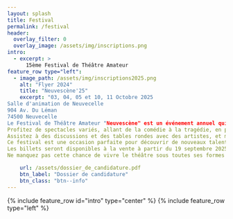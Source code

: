 ```yaml
---
layout: splash
title: Festival
permalink: /festival
header:
  overlay_filter: 0
  overlay_image: /assets/img/inscriptions.png
intro:
  - excerpt: >
      15ème Festival de Théâtre Amateur 
feature_row type="left":
  - image_path: /assets/img/inscriptions2025.png
    alt: "Flyer 2024"
    title: "Neuvescène'25"
    excerpt: "03, 04, 05 et 10, 11 Octobre 2025
Salle d'animation de Neuvecelle 
904 Av. Du Léman 
74500 Neuvecelle 
Le Festival de Théâtre Amateur "Neuvescène" est un événement annuel qui célèbre la créativité et le talent des artistes amateurs. Ce festival offre une plateforme unique aux compagnies de théâtre amateur pour présenter leurs œuvres originales et leurs adaptations de classiques.
Profitez de spectacles variés, allant de la comédie à la tragédie, en passant par le théâtre contemporain et les pièces classiques.
Assistez à des discussions et des tables rondes avec des artistes, et metteurs en scène pour échanger sur le monde du théâtre amateur.
Ce festival est une occasion parfaite pour découvrir de nouveaux talents, soutenir la scène théâtrale et partager des moments inoubliables avec d'autres passionnés de théâtre. Que vous soyez un amateur de théâtre ou un artiste en herbe, "Neuvescène" vous promet une expérience enrichissante et divertissante.
Les billets seront disponibles à la vente à partir du 19 septembre 2025"
Ne manquez pas cette chance de vivre le théâtre sous toutes ses formes !

    url: /assets/dossier_de_candidature.pdf
    btn_label: "Dossier de candidature"
    btn_class: "btn--info"
---
```


{% include feature_row id="intro" type="center" %}
{% include feature_row type="left" %}


